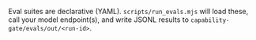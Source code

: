 Eval suites are declarative (YAML). `scripts/run_evals.mjs` will load these,
call your model endpoint(s), and write JSONL results to `capability-gate/evals/out/<run-id>`.
